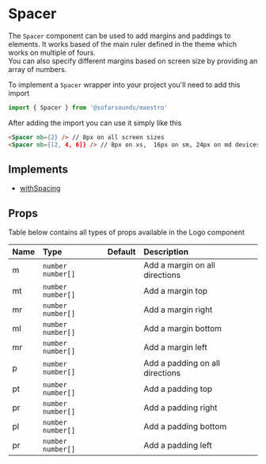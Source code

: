 # Spacer

The `Spacer` component can be used to add margins and paddings to elements. It works based of the
main ruler defined in the theme which works on multiple of fours.  
You can also specify different margins based on screen size by providing an array of numbers.

To implement a `Spacer` wrapper into your project you'll need to add this import
```js
import { Spacer } from '@sofarsounds/maestro'
```

After adding the import you can use it simply like this
```html
<Spacer mb={2} /> // 8px on all screen sizes
<Spacer mb={[2, 4, 6]} /> // 8px on xs,  16px on sm, 24px on md devices
```

## Implements

- [withSpacing](../../util/withSpacing)

## Props
Table below contains all types of props available in the Logo component  

| Name   | Type                | Default         | Description                      |
| :----- | :-----              | :-------------- | :------------------------------- |
| m      | `number` `number[]` |                 | Add a margin on all directions
| mt     | `number` `number[]` |                 | Add a margin top
| mr     | `number` `number[]` |                 | Add a margin right
| ml     | `number` `number[]` |                 | Add a margin bottom
| mr     | `number` `number[]` |                 | Add a margin left
| p      | `number` `number[]` |                 | Add a padding on all directions
| pt     | `number` `number[]` |                 | Add a padding top
| pr     | `number` `number[]` |                 | Add a padding right
| pl     | `number` `number[]` |                 | Add a padding bottom
| pr     | `number` `number[]` |                 | Add a padding left
